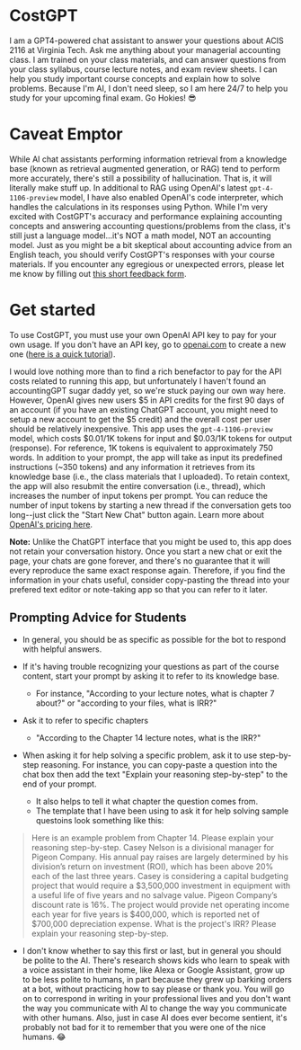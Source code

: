 # CostGPT

I am a GPT4-powered chat assistant to answer your questions about ACIS 2116 at Virginia Tech. Ask me anything about your managerial accounting class. I am trained on your class materials, and can answer questions from your class syllabus, course lecture notes, and exam review sheets. I can help you study important course concepts and explain how to solve problems. Because I\'m AI, I don\'t need sleep, so I am here 24/7 to help you study for your upcoming final exam. Go Hokies! 😎

# Caveat Emptor
While AI chat assistants performing information retrieval from a knowledge base (known as retrieval augmented generation, or RAG) tend to perform more accurately, there's still a possibility of hallucination. That is, it will literally make stuff up. In additional to RAG using OpenAI's latest `gpt-4-1106-preview` model, I have also enabled OpenAI's code interpreter, which handles the calculations in its responses using Python. While I'm very excited with CostGPT's accuracy and performance explaining accounting concepts and answering accounting questions/problems from the class, it's still just a language model...it's NOT a math model, NOT an accounting model. Just as you might be a bit skeptical about accounting advice from an English teach, you should verify CostGPT's responses with your course materials. If you encounter any egregious or unexpected errors, please let me know by filling out [this short feedback form](https://forms.gle/3DfPAG86RyepVXMo8).

# Get started
To use CostGPT, you must use your own OpenAI API key to pay for your own usage. If you don\'t have an API key, go to [openai.com](openai.com) to create a new one ([here is a quick tutorial](https://youtu.be/UO_i1GhjElQ?si=7VvfWK8AXQG6vdcn)).

I would love nothing more than to find a rich benefactor to pay for the API costs related to running this app, but unfortunately I haven't found an accountingGPT sugar daddy yet, so we're stuck paying our own way here. However, OpenAI gives new users $5 in API credits for the first 90 days of an account (if you have an existing ChatGPT account, you might need to setup a new account to get the $5 credit) and the overall cost per user should be relatively inexpensive. This app uses the `gpt-4-1106-preview` model, which costs \$0.01/1K tokens for input and \$0.03/1K tokens for output (response). For reference, 1K tokens is equivalent to approximately 750 words. In addition to your prompt, the app will take as input its predefined instructions (~350 tokens) and any information it retrieves from its knowledge base (i.e., the class materials that I uploaded). To retain context, the app will also resubmit the entire conversation (i.e., thread), which increases the number of input tokens per prompt. You can reduce the number of input tokens by starting a new thread if the conversation gets too long--just click the "Start New Chat" button again. Learn more about [OpenAI's pricing here](https://openai.com/pricing). 

**Note:** Unlike the ChatGPT interface that you might be used to, this app does not retain your conversation history. Once you start a new chat or exit the page, your chats are gone forever, and there's no guarantee that it will every reproduce the same exact response again. Therefore, if you find the information in your chats useful, consider copy-pasting the thread into your prefered text editor or note-taking app so that you can refer to it later.

## Prompting Advice for Students
- In general, you should be as specific as possible for the bot to respond with helpful answers.

- If it's having trouble recognizing your questions as part of the course content, start your prompt by asking it to refer to its knowledge base. 
    - For instance, "According to your lecture notes, what is chapter 7 about?" or "according to your files, what is IRR?"
- Ask it to refer to specific chapters
    - "According to the Chapter 14 lecture notes, what is the IRR?"

- When asking it for help solving a specific problem, ask it to use step-by-step reasoning. For instance, you can copy-paste a question into the chat box then add the text "Explain your reasoning step-by-step" to the end of your prompt.
    - It also helps to tell it what chapter the question comes from.
    - The template that I have been using to ask it for help solving sample questoins look something like this:
> Here is an example problem from Chapter 14.
> Please explain your reasoning step-by-step. Casey Nelson is a divisional manager for Pigeon Company. His annual pay raises are largely determined by his division’s return on investment (ROI), which has been above 20% each of the last three years. Casey is considering a capital budgeting project that would require a $3,500,000 investment in equipment with a useful life of five years and no salvage value. Pigeon Company’s discount rate is 16%. The project would provide net operating income each year for five years is $400,000, which is reported net of $700,000 depreciation expense. What is the project's IRR?
> Please explain your reasoning step-by-step.

- I don't know whether to say this first or last, but in general you should be polite to the AI. There's research shows kids who learn to speak with a voice assistant in their home, like Alexa or Google Assistant, grow up to be less polite to humans, in part because they grew up barking orders at a bot, without practicing how to say please or thank you. You will go on to correspond in writing in your professional lives and you don't want the way you communicate with AI to change the way you communicate with other humans. Also, just in case AI does ever become sentient, it's probably not bad for it to remember that you were one of the nice humans. 😂

